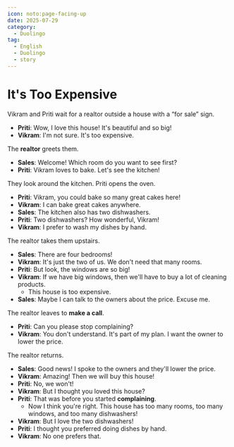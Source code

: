 ```yaml
---
icon: noto:page-facing-up
date: 2025-07-29
category:
  - Duolingo
tag:
  - English
  - Duolingo
  - story
---
```


# It's Too Expensive

Vikram and Priti wait for a realtor outside a house with a “for sale” sign.

- **Priti**: Wow, I love this house! It's beautiful and so big!
- **Vikram**: I'm not sure. It's too expensive.

The **realtor** greets them.

- **Sales**: Welcome! Which room do you want to see first?
- **Priti**: Vikram loves to bake. Let's see the kitchen!

They look around the kitchen. Priti opens the oven.

- **Priti**: Vikram, you could bake so many great cakes here!
- **Vikram**: I can bake great cakes anywhere.
- **Sales**: The kitchen also has two dishwashers.
- **Priti**: Two dishwashers? How wonderful, Vikram!
- **Vikram**: I prefer to wash my dishes by hand.

The realtor takes them upstairs.

- **Sales**: There are four bedrooms!
- **Vikram**: It's just the two of us. We don't need that many rooms.
- **Priti**: But look, the windows are so big!
- **Vikram**: If we have big windows, then we'll have to buy a lot of cleaning products.
  - This house is too expensive.
- **Sales**: Maybe I can talk to the owners about the price. Excuse me.

The realtor leaves to **make a call**.

- **Priti**: Can you please stop complaining?
- **Vikram**: You don't understand. It's part of my plan. I want the owner to lower the price.

The realtor returns.

- **Sales**: Good news! I spoke to the owners and they'll lower the price.
- **Vikram**: Amazing! Then we will buy this house!
- **Priti**: No, we won't!
- **Vikram**: But I thought you loved this house?
- **Priti**: That was before you started **complaining**.
  - Now I think you're right. This house has too many rooms, too many windows, and too many dishwashers!
- **Vikram**: But I love the two dishwashers!
- **Priti**: I thought you preferred doing dishes by hand.
- **Vikram**: No one prefers that.
